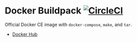 # Docker Buildpack [![CircleCI](https://circleci.com/gh/Fleshgrinder/docker-buildpack.svg?style=svg)](https://circleci.com/gh/Fleshgrinder/docker-buildpack)
Official Docker CE image with `docker-compose`, `make`, and `tar`.

- [Docker Hub](https://hub.docker.com/r/fleshgrinder/docker-buildpack/)
